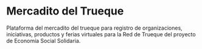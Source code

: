 # Mercadito del Trueque
 Plataforma del mercadito del trueque para registro de organizaciones, iniciativas, productos y ferias virtuales para la Red de Trueque del proyecto de Economía Social Solidaria.
